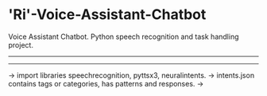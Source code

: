 # 'Ri'-Voice-Assistant-Chatbot
Voice Assistant Chatbot. Python speech recognition and task handling project.
_____________________________________________________________________________
_____________________________________________________________________________
-> import libraries speechrecognition, pyttsx3, neuralintents.
-> intents.json contains tags or categories, has patterns and responses.
-> 

